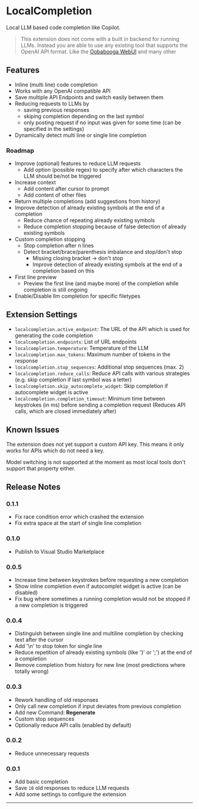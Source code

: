 # LocalCompletion

Local LLM based code completion like Copilot.

> This extension does not come with a built in backend for running LLMs. Instead you are able to use any existing tool that supports the OpenAI API format. Like the [Oobabooga WebUI](https://github.com/oobabooga/text-generation-webui) and many other

## Features

- Inline (multi line) code completion
- Works with any OpenAI compatible API
- Save multiple API Endpoints and switch easily between them
- Reducing requests to LLMs by
  - saving previous responses
  - skiping completion depending on the last symbol
  - only posting request if no input was given for some time (can be specified in the settings)
- Dynamically detect multi line or single line completion

### Roadmap

- Improve (optional) features to reduce LLM requests
  - Add option (possible regex) to specify after which characters the LLM should be/not be triggered
- Increase context
  - Add content after cursor to prompt
  - Add content of other files
- Return multiple completions (add suggestions from history)
- Improve detection of already existing symbols at the end of a completion
  - Reduce chance of repeating already existing symbols
  - Reduce completion stopping because of false detection of already existing symbols
- Custom completion stopping
  - Stop completion after n lines
  - Detect bracket/brace/parenthesis imbalance and stop/don't stop
    - Missing closing bracket -> don't stop
    - Improve detection of already existing symbols at the end of a completion based on this
- First line preview
  - Preview the first line (and maybe more) of the completion while completion is still ongoing
- Enable/Disable llm completion for specific filetypes

## Extension Settings

- `localcompletion.active_endpoint`: The URL of the API which is used for generating the code completion
- `localcompletion.endpoints`: List of URL endpoints
- `localcompletion.temperature`: Temperature of the LLM
- `localcompletion.max_tokens`: Maximum number of tokens in the response
- `localcompletion.stop_sequences`: Additional stop sequences (max. 2)
- `localcompletion.reduce_calls`: Reduce API calls with various strategies (e.g. skip completion if last symbol was a letter)
- `localcompletion.skip_autocomplete_widget`: Skip completion if autocomplete widget is active
- `localcompletion.completion_timeout`: Minimum time between keystrokes (in ms) before sending a completion request (Reduces API calls, which are closed immediately after)

## Known Issues

The extension does not yet support a custom API key. This means it only works for APIs which do not need a key.

Model switching is not supported at the moment as most local tools don't support that property either.

## Release Notes

### 0.1.1

- Fix race condition error which crashed the extension
- Fix extra space at the start of single line completion

### 0.1.0

- Publish to Visual Studio Marketplace

### 0.0.5

- Increase time between keystrokes before requesting a new completion
- Show inline completion even if autocomplet widget is active (can be disabled)
- Fix bug where sometimes a running completion would not be stopped if a new completion is triggered

### 0.0.4

- Distinguish between single line and multiline completion by checking text after the cursor
- Add '\n' to stop token for single line
- Reduce repetition of already existing symbols (like '}' or ';') at the end of a completion
- Remove completion from history for new line (most predictions where totally wrong)

### 0.0.3

- Rework handling of old responses
- Only call new completion if input deviates from previous completion
- Add new Command: **Regenerate**
- Custom stop sequences
- Optionally reduce API calls (enabled by default)

### 0.0.2

- Reduce unnecessary requests

### 0.0.1

- Add basic completion
- Save `10` old responses to reduce LLM requests
- Add some settings to configure the extension

---
